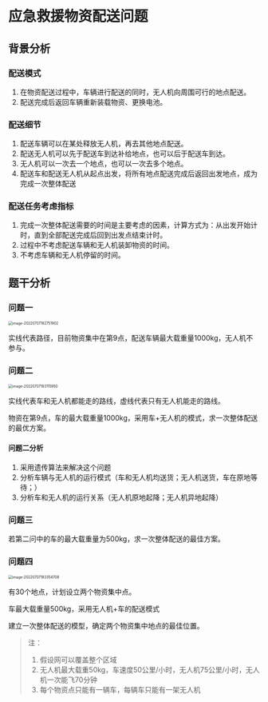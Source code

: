 

# 应急救援物资配送问题

## 背景分析

### 配送模式

1. 在物资配送过程中，车辆进行配送的同时，无人机向周围可行的地点配送。
2. 配送完成后返回车辆重新装载物资、更换电池。

### 配送细节

1. 配送车辆可以在某处释放无人机，再去其他地点配送。
2. 配送无人机可以先于配送车到达补给地点，也可以后于配送车到达。
3. 无人机可以一次去一个地点，也可以一次去多个地点。
4. 配送车和配送无人机从起点出发，将所有地点配送完成后返回出发地点，成为完成一次整体配送

### 配送任务考虑指标

1. 完成一次整体配送需要的时间是主要考虑的因素，计算方式为：从出发开始计时，直到全部配送完成后回到出发点结束计时。
2. 过程中不考虑配送车辆和无人机装卸物资的时间。
3. 不考虑车辆和无人机停留的时间。

## 题干分析

### 问题一

<img src="C:\Users\hydro\AppData\Roaming\Typora\typora-user-images\image-20220707182751902.png" alt="image-20220707182751902" style="zoom:50%;" />

实线代表路径，目前物资集中在第9点，配送车辆最大载重量1000kg，无人机不参与。

### 问题二

<img src="C:\Users\hydro\AppData\Roaming\Typora\typora-user-images\image-20220707183115950.png" alt="image-20220707183115950" style="zoom:50%;" />

实线代表车和无人机都能走的路线，虚线代表只有无人机能走的路线。

物资在第9点，车的最大载重量1000kg，采用车+无人机的模式，求一次整体配送的最优方案。

#### 问题二分析

1. 采用遗传算法来解决这个问题
2. 分析车辆与无人机的运行模式（车和无人机均送货；无人机送货，车在原地等待；）
3. 分析车和无人机的运行关系（无人机原地起降；无人机异地起降）

### 问题三

若第二问中的车的最大载重量为500kg，求一次整体配送的最佳方案。

### 问题四

<img src="C:\Users\hydro\AppData\Roaming\Typora\typora-user-images\image-20220707183354708.png" alt="image-20220707183354708" style="zoom:50%;" />

有30个地点，计划设立两个物资集中点。

车最大载重量500kg，采用无人机+车的配送模式

建立一次整体配送的模型，确定两个物资集中地点的最佳位置。

> 注：
>
> 1. 假设网可以覆盖整个区域
> 2. 无人机最大载重50kg，车速度50公里/小时，无人机75公里/小时，无人机一次能飞70分钟
> 3. 每个物资点只能有一辆车，每辆车只能有一架无人机